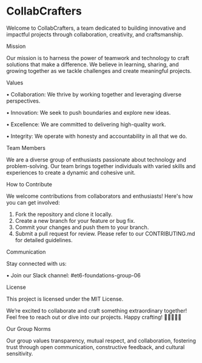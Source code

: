 # CollabCrafters

Welcome to CollabCrafters, a team dedicated to building innovative and impactful
 projects through collaboration, creativity, and craftsmanship.

Mission

Our mission is to harness the power of teamwork and technology to craft solutions
 that make a difference. We believe in learning, sharing, and growing together
  as we tackle challenges and create meaningful projects.

Values

• Collaboration: We thrive by working together and leveraging diverse perspectives.

• Innovation: We seek to push boundaries and explore new ideas.

• Excellence: We are committed to delivering high-quality work.

• Integrity: We operate with honesty and accountability in all that we do.

Team Members

We are a diverse group of enthusiasts passionate about technology and
 problem-solving. Our team brings together individuals with varied skills and
 experiences to create a dynamic and cohesive unit.

How to Contribute

We welcome contributions from collaborators and enthusiasts! Here's how you can
get involved:

1. Fork the repository and clone it locally.
2. Create a new branch for your feature or bug fix.
3. Commit your changes and push them to your branch.
4. Submit a pull request for review.
Please refer to our CONTRIBUTING.md for detailed guidelines.

Communication

Stay connected with us:

• Join our Slack channel: #et6-foundations-group-06

License

This project is licensed under the MIT License.

We’re excited to collaborate and craft something extraordinary together! Feel
 free to reach out or dive into our projects. Happy crafting! 🎨👩‍💻👨‍💻

Our Group Norms

Our group values transparency, mutual respect, and collaboration, fostering
 trust through open communication, constructive feedback, and cultural sensitivity.
